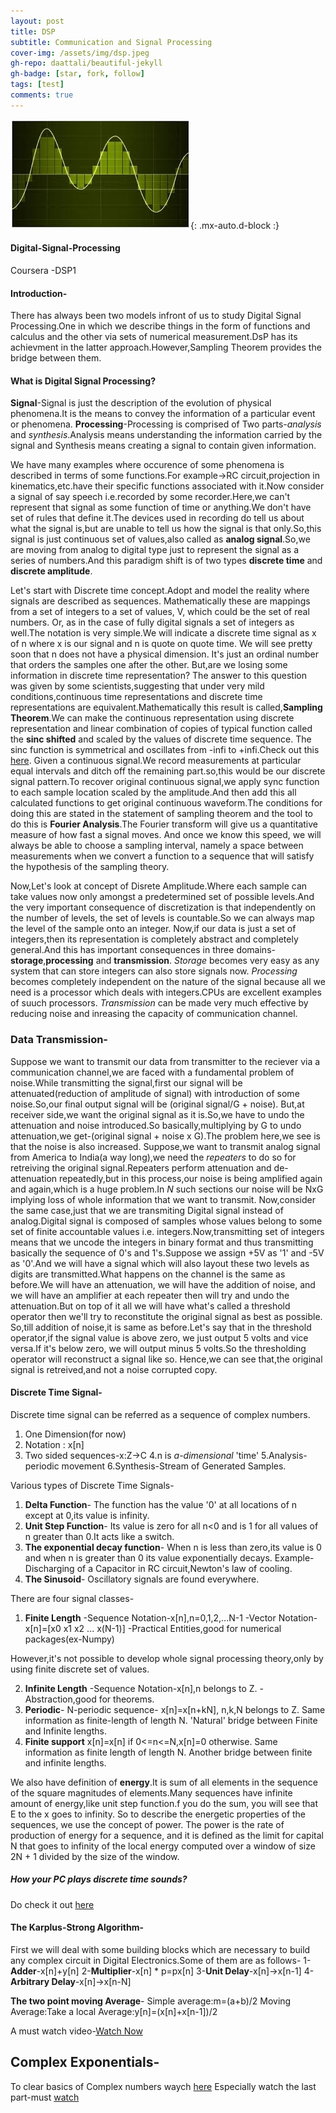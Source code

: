 ```yaml
---
layout: post
title: DSP
subtitle: Communication and Signal Processing
cover-img: /assets/img/dsp.jpeg
gh-repo: daattali/beautiful-jekyll
gh-badge: [star, fork, follow]
tags: [test]
comments: true
---
```


![Crepe](https://github.com/SharvareeSinkar/SharvareeSinkar.github.io/blob/master/assets/img/dsp.jpeg){: .mx-auto.d-block :}

#### Digital-Signal-Processing
 Coursera -DSP1

#### Introduction-
There has always been two models infront of us to study Digital Signal Processing.One in which we describe things in the form of functions and calculus and the other via sets of numerical measurement.DsP has its achievment in the latter approach.However,Sampling Theorem provides the bridge between them.

#### What is Digital Signal Processing?
**Signal**-Signal is just the description of the evolution of physical phenomena.It is the means to convey the information of a particular event or phenomena.
**Processing**-Processing is comprised of Two parts-_analysis_ and _synthesis_.Analysis means understanding the information carried by the signal and Synthesis means creating a signal to contain given information.

We have many examples where occurence of some phenomena is described in terms of some functions.For example->RC circuit,projection in kinematics,etc.have their specific functions associated with it.Now consider a signal of say speech i.e.recorded by some recorder.Here,we can't represent that signal as some function of time or anything.We don't have set of rules that define it.The devices used in recording do tell us about what the signal is,but are unable to tell us how the signal is that only.So,this signal is just continuous set of values,also called as **analog signal**.So,we are moving from analog to digital type just to represent the signal as a series of numbers.And this paradigm shift is of two types **discrete time** and **discrete amplitude**.

Let's start with Discrete time concept.Adopt and model the reality where signals are described as sequences. 
Mathematically these are mappings from a set of integers to a set of values, V, which could be the set of real numbers.
Or, as in the case of fully digital signals a set of integers as well.The notation is very simple.We will indicate a discrete time signal as x of n where x is our signal and n is quote on quote time. We will see pretty soon that n does not have a physical dimension. It's just an ordinal number that orders the samples one after the other. 
But,are we losing some information in discrete time representation? The answer to this question was given by some scientists,suggesting that under very mild conditions,continuous time representations and discrete time representations are equivalent.Mathematically this result is called,**Sampling Theorem**.We can make the continuous representation using discrete representation and linear combination of copies of typical function called the **sinc shifted** and scaled by the values of discrete time sequence. The sinc function is symmetrical and oscillates from -infi to +infi.Check out this [here](https://www.coursera.org/learn/dsp1/lecture/ioZFl/1-1-1-what-is-digital-signal-processing).
Given a continuous signal.We record measurements at particular equal intervals and ditch off the remaining part.so,this would be our discrete signal pattern.To recover original continuous signal,we apply sync function to each sample location scaled by the amplitude.And then add this all calculated functions to get original continuous waveform.The conditions for doing this are stated in the statement of sampling theorem and the tool to do this is **Fourier Analysis**.The Fourier transform will give us a quantitative measure of how fast a signal moves. And once we know this speed, we will always be able to choose a sampling interval, namely a space between measurements when we convert a function to a sequence that will satisfy the hypothesis of the sampling theory. 

Now,Let's look at concept of Disrete Amplitude.Where each sample can take values now only amongst a predetermined set of possible levels.And the very important consequence of discretization is that independently on the number of levels, the set of levels is countable.So we can always map the level of the sample onto an integer. 
Now,if our data is just a set of integers,then its representation is completely abstract and completely general.And this has important consequences in three domains-**storage**,**processing** and **transmission**.
_Storage_ becomes very easy as any system that can store integers can also store signals now.
_Processing_ becomes completely independent on the nature of the signal because all we need is a processor which deals with integers.CPUs are excellent examples of suuch processors.
_Transmission_ can be made very much effective by reducing noise and inreasing the capacity of communication channel.

### Data Transmission-
Suppose we want to transmit our data from transmitter to the reciever via a communication channel,we are faced with a fundamental problem of noise.While transmitting the signal,first our signal will be attenuated(reduction of amplitude of signal) with introduction of some noise.So,our final output signal will be (original signal/G + noise).
But,at receiver side,we want the original signal as it is.So,we have to undo the attenuation and noise introduced.So basically,multiplying by G to undo attenuation,we get-(original signal + noise x G).The problem here,we see is that the noise is also increased.
Suppose,we want to transmit analog signal from America to India(a way long),we need the _repeaters_ to do so for retreiving the original signal.Repeaters perform attenuation and de-attenuation repeatedly,but in this process,our noise is being amplified again and again,which is a huge problem.In _N_ such sections our noise will be NxG implying loss of whole information that we want to transmit.
Now,consider the same case,just that we are transmiting Digital signal instead of analog.Digital signal is composed of samples whose values belong to some set of finite accountable values i.e. integers.Now,transmitting set of integers means that we uncode the integers in binary format and thus transmitting basically the sequence of 0's and 1's.Suppose we assign +5V as '1' and -5V as '0'.And we will have a signal which will also layout these two levels as digits are transmitted.What happens on the channel is the same as before.We will have an attenuation, we will have the addition of noise, and we will have an amplifier at each repeater then will try and undo the attenuation.But on top of it all we will have what's called a threshold operator then we'll try to reconstitute the original signal as best as possible. 
So,till addition of noise,it is same as before.Let's say that in the threshold operator,if the signal value is above zero, we just output 5 volts and vice versa.If it's below zero, we will output minus 5 volts.So the thresholding operator will reconstruct a signal like so. Hence,we can see that,the original signal is retreived,and not a noise corrupted copy.

#### Discrete Time Signal-
Discrete time signal can be referred as a sequence of complex numbers.
1. One Dimension(for now)
2. Notation : x[n]
3. Two sided sequences-x:Z->C
4.n is _a-dimensional_ 'time'
5.Analysis-periodic movement
6.Synthesis-Stream of Generated Samples.

Various types of Discrete Time Signals-
1. **Delta Function**-
The function has the value '0' at all locations of n except at 0,its value is infinity.
2. **Unit Step Function**-
Its value is zero for all n<0 and is 1 for all values of n greater than 0.It acts like a switch.
3. **The exponential decay function**-
When n is less than zero,its value is 0 and when n is greater than 0 its value exponentially decays.
Example-Discharging of a Capacitor in RC circuit,Newton's law of cooling.
4. **The Sinusoid**-
Oscillatory signals are found everywhere.

There are four signal classes-
1. **Finite Length**
-Sequence Notation-x[n],n=0,1,2,...N-1
-Vector Notation-x[n]=[x0 x1 x2 ... x(N-1)]
-Practical Entities,good for numerical packages(ex-Numpy)

However,it's not possible to develop whole signal processing theory,only by using finite discrete set of values. 

2. **Infinite Length**
-Sequence Notation-x[n],n belongs to Z.
-Abstraction,good for theorems.
3. **Periodic**-
N-periodic sequence- x[n]=x[n+kN], n,k,N belongs to Z.
Same information as finite-length of length N.
'Natural' bridge between Finite and Infinite lengths.
4. **Finite support**
x[n]=x[n] if 0<=n<=N,x[n]=0 otherwise.
Same information as finite length of length N.
Another bridge between finite and infinite lengths.

We also have definition of **energy**.It is sum of all elements in the sequence of the square magnitudes of elements.Many sequences have infinite amount of energy,like unit step function.f you do the sum, you will see that E to the x goes to infinity. So to describe the energetic properties of the sequences, we use the concept of power. The power is the rate of production of energy for a sequence, and it is defined as the limit for capital N that goes to infinity of the local energy computed over a window of size 2N + 1 divided by the size of the window. 

##### How your PC plays discrete time sounds?
Do check it out [here](https://www.coursera.org/learn/dsp1/lecture/ORbNE/1-1-3-a-how-your-pc-plays-discrete-time-sounds)

#### The Karplus-Strong Algorithm-
First we will deal with some building blocks which are necessary to build any complex circuit in Digital Electronics.Some of them are as follows-
1-**Adder**-x[n]+y[n]
2-**Multiplier**-x[n] * p=px[n]
3-**Unit Delay**-x[n]->x[n-1]
4-**Arbitrary Delay**-x[n]->x[n-N]

**The two point moving Average**-
Simple average:m=(a+b)/2
Moving Average:Take a local Average:y[n]=(x[n]+x[n-1])/2

A must watch video-[Watch Now](https://www.coursera.org/learn/dsp1/lecture/NpNjI/1-1-3-b-the-karplus-strong-algorithm)

## Complex Exponentials-
To clear basics of Complex numbers waych [here](https://www.coursera.org/learn/dsp1/lecture/Z437t/1-1-4-complex-exponentials)
Especially watch the last part-must [watch](https://www.coursera.org/learn/dsp1/lecture/Z437t/1-1-4-complex-exponentials)
